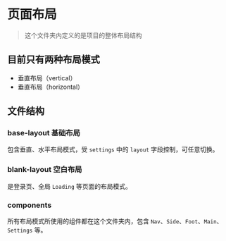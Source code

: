 # 页面布局
> 这个文件夹内定义的是项目的整体布局结构

## 目前只有两种布局模式
- 垂直布局（vertical）
- 垂直布局（horizontal）

## 文件结构
### base-layout 基础布局
包含垂直、水平布局模式，受 `settings` 中的 `layout` 字段控制，可任意切换。
### blank-layout 空白布局
是登录页、全局 `Loading` 等页面的布局模式。
### components
所有布局模式所使用的组件都在这个文件夹内，包含 `Nav`、`Side`、`Foot`、`Main`、`Settings` 等。

